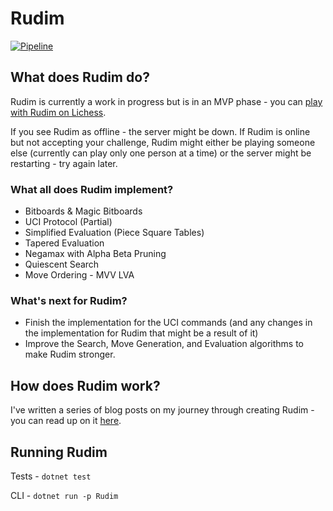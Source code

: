 # Rudim
[![Pipeline](https://github.com/znxftw/rudim/actions/workflows/pipeline.yml/badge.svg)](https://github.com/znxftw/rudim/actions/workflows/pipeline.yml)

## What does Rudim do?

Rudim is currently a work in progress but is in an MVP phase - you can [play with Rudim on Lichess](https://lichess.org/@/rudim-bot).  

If you see Rudim as offline - the server might be down. If Rudim is online but not accepting your challenge, Rudim might either be playing someone else (currently can play only one person at a time) or the server might be restarting - try again later.

### What all does Rudim implement?

- Bitboards & Magic Bitboards
- UCI Protocol (Partial)
- Simplified Evaluation (Piece Square Tables)
- Tapered Evaluation
- Negamax with Alpha Beta Pruning
- Quiescent Search
- Move Ordering - MVV LVA

### What's next for Rudim?

- Finish the implementation for the UCI commands (and any changes in the implementation for Rudim that might be a result of it)
- Improve the Search, Move Generation, and Evaluation algorithms to make Rudim stronger.

## How does Rudim work?

I've written a series of blog posts on my journey through creating Rudim - you can read up on it [here](https://vishnubhagyanath.dev/tags/rudim/).

## Running Rudim

Tests - `dotnet test`

CLI - `dotnet run -p Rudim`
